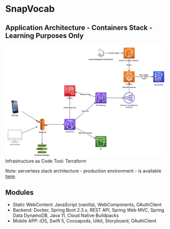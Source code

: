 # SnapVocab

## Application Architecture - Containers Stack - Learning Purposes Only
![application_architecture](/misc/application_architecture_containers.png)
Infrastructure as Code Tool: Terraform

Note: serverless stack architecture - production environment - is available [here](https://github.com/Jayrome974/snapvocab).

## Modules
* Static WebContent: JavaScript (vanilla), WebComponents, OAuthClient
* Backend: Docker, Spring Boot 2.3.x, REST API, Spring Web MVC, Spring Data DynamoDB, Java 11, Cloud Native Buildpacks
* Mobile APP: iOS, Swift 5, Cocoapods, UIkit, Storyboard, OAuthClient
